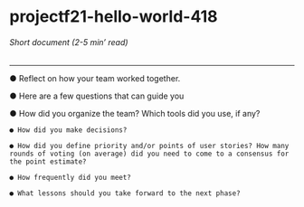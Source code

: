 # projectf21-hello-world-418
###### *Short document (2-5 min’ read)*
<hr>


● Reflect on how your team worked together.

● Here are a few questions that can guide you

● How did you organize the team? Which tools did you use, if any?

    ● How did you make decisions?

    ● How did you define priority and/or points of user stories? How many rounds of voting (on average) did you need to come to a consensus for the point estimate?

    ● How frequently did you meet?

    ● What lessons should you take forward to the next phase?